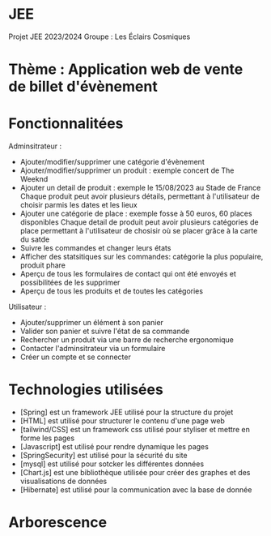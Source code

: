 # JEE
Projet JEE 2023/2024 Groupe : Les Éclairs Cosmiques

# Thème : Application web de vente de billet d'évènement

# Fonctionnalitées
Adminsitrateur :
 - Ajouter/modifier/supprimer une catégorie d'évènement
 - Ajouter/modifier/supprimer un produit : exemple concert de The Weeknd
 - Ajouter un detail de produit : exemple le 15/08/2023 au Stade de France
   Chaque produit peut avoir plusieurs détails, permettant à l'utilisateur de choisir parmis les dates et les lieux
 - Ajouter une catégorie de place : exemple fosse à 50 euros, 60 places disponibles
   Chaque detail de produit peut avoir plusieurs catégories de place permettant à l'utilisateur de chosisir où se placer grâce à la carte du satde
 - Suivre les commandes et changer leurs états
 - Afficher des statsitiques sur les commandes: catégorie la plus populaire, produit phare
 - Aperçu de tous les formulaires de contact qui ont été envoyés et possibilitées de les supprimer
 - Aperçu de tous les produits et de toutes les catégories
   
Utilisateur :
 - Ajouter/supprimer un élément à son panier
 - Valider son panier et suivre l'état de sa commande
 - Rechercher un produit via une barre de recherche ergonomique
 - Contacter l'adminsitrateur via un formulaire
 - Créer un compte et se connecter

# Technologies utilisées
- [Spring] est un framework JEE utilisé pour la structure du projet
- [HTML] est utilisé pour structurer le contenu d'une page web
- [tailwind/CSS] est un framework css utilisé pour styliser et mettre en forme les pages
- [Javascript] est utilisé pour rendre dynamique les pages
- [SpringSecurity] est utilisé pour la sécurité du site
- [mysql] est utilisé pour sotcker les différentes données 
- [Chart.js] est une bibliothèque utilisée pour créer des graphes et des visualisations de données
- [Hibernate] est utilisé pour la communication avec la base de donnée

# Arborescence


